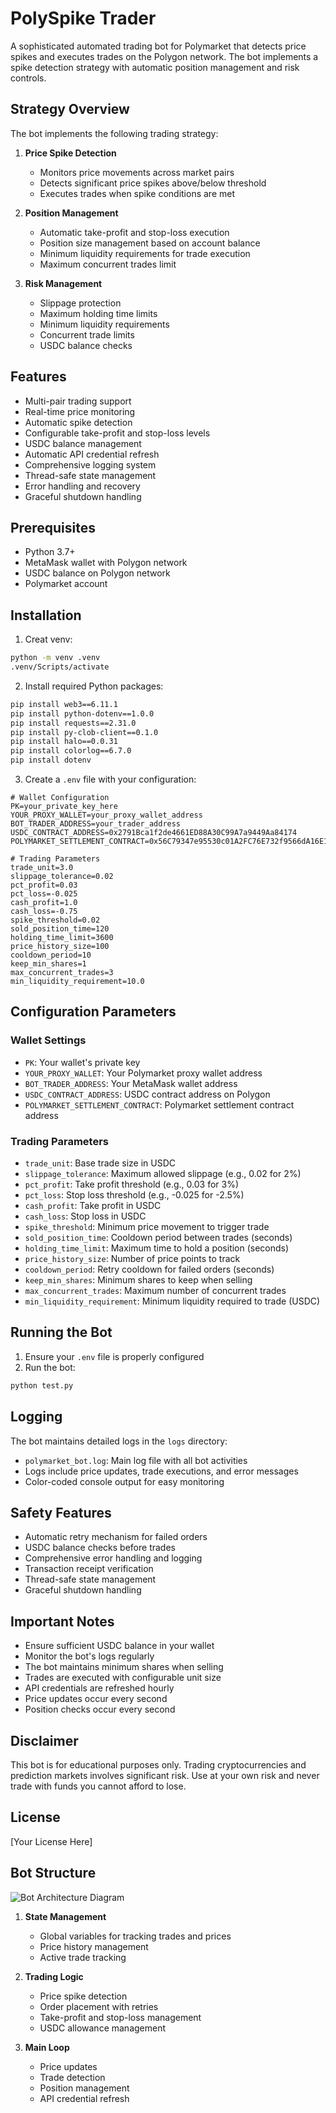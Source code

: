 # PolySpike Trader

A sophisticated automated trading bot for Polymarket that detects price spikes and executes trades on the Polygon network. The bot implements a spike detection strategy with automatic position management and risk controls.

## Strategy Overview

The bot implements the following trading strategy:

1. **Price Spike Detection**
   - Monitors price movements across market pairs
   - Detects significant price spikes above/below threshold
   - Executes trades when spike conditions are met

2. **Position Management**
   - Automatic take-profit and stop-loss execution
   - Position size management based on account balance
   - Minimum liquidity requirements for trade execution
   - Maximum concurrent trades limit

3. **Risk Management**
   - Slippage protection
   - Maximum holding time limits
   - Minimum liquidity requirements
   - Concurrent trade limits
   - USDC balance checks

## Features

- Multi-pair trading support
- Real-time price monitoring
- Automatic spike detection
- Configurable take-profit and stop-loss levels
- USDC balance management
- Automatic API credential refresh
- Comprehensive logging system
- Thread-safe state management
- Error handling and recovery
- Graceful shutdown handling

## Prerequisites

- Python 3.7+
- MetaMask wallet with Polygon network
- USDC balance on Polygon network
- Polymarket account

## Installation

1. Creat venv:
```bash
python -m venv .venv
.venv/Scripts/activate
```

2. Install required Python packages:
```bash
pip install web3==6.11.1
pip install python-dotenv==1.0.0
pip install requests==2.31.0
pip install py-clob-client==0.1.0
pip install halo==0.0.31
pip install colorlog==6.7.0
pip install dotenv
```

3. Create a `.env` file with your configuration:
```env
# Wallet Configuration
PK=your_private_key_here
YOUR_PROXY_WALLET=your_proxy_wallet_address
BOT_TRADER_ADDRESS=your_trader_address
USDC_CONTRACT_ADDRESS=0x2791Bca1f2de4661ED88A30C99A7a9449Aa84174
POLYMARKET_SETTLEMENT_CONTRACT=0x56C79347e95530c01A2FC76E732f9566dA16E113

# Trading Parameters
trade_unit=3.0
slippage_tolerance=0.02
pct_profit=0.03
pct_loss=-0.025
cash_profit=1.0
cash_loss=-0.75
spike_threshold=0.02
sold_position_time=120
holding_time_limit=3600
price_history_size=100
cooldown_period=10
keep_min_shares=1
max_concurrent_trades=3
min_liquidity_requirement=10.0
```

## Configuration Parameters

### Wallet Settings
- `PK`: Your wallet's private key
- `YOUR_PROXY_WALLET`: Your Polymarket proxy wallet address
- `BOT_TRADER_ADDRESS`: Your MetaMask wallet address
- `USDC_CONTRACT_ADDRESS`: USDC contract address on Polygon
- `POLYMARKET_SETTLEMENT_CONTRACT`: Polymarket settlement contract address

### Trading Parameters
- `trade_unit`: Base trade size in USDC
- `slippage_tolerance`: Maximum allowed slippage (e.g., 0.02 for 2%)
- `pct_profit`: Take profit threshold (e.g., 0.03 for 3%)
- `pct_loss`: Stop loss threshold (e.g., -0.025 for -2.5%)
- `cash_profit`: Take profit in USDC
- `cash_loss`: Stop loss in USDC
- `spike_threshold`: Minimum price movement to trigger trade
- `sold_position_time`: Cooldown period between trades (seconds)
- `holding_time_limit`: Maximum time to hold a position (seconds)
- `price_history_size`: Number of price points to track
- `cooldown_period`: Retry cooldown for failed orders (seconds)
- `keep_min_shares`: Minimum shares to keep when selling
- `max_concurrent_trades`: Maximum number of concurrent trades
- `min_liquidity_requirement`: Minimum liquidity required to trade (USDC)

## Running the Bot

1. Ensure your `.env` file is properly configured
2. Run the bot:
```bash
python test.py
```

## Logging

The bot maintains detailed logs in the `logs` directory:
- `polymarket_bot.log`: Main log file with all bot activities
- Logs include price updates, trade executions, and error messages
- Color-coded console output for easy monitoring

## Safety Features

- Automatic retry mechanism for failed orders
- USDC balance checks before trades
- Comprehensive error handling and logging
- Transaction receipt verification
- Thread-safe state management
- Graceful shutdown handling

## Important Notes

- Ensure sufficient USDC balance in your wallet
- Monitor the bot's logs regularly
- The bot maintains minimum shares when selling
- Trades are executed with configurable unit size
- API credentials are refreshed hourly
- Price updates occur every second
- Position checks occur every second

## Disclaimer

This bot is for educational purposes only. Trading cryptocurrencies and prediction markets involves significant risk. Use at your own risk and never trade with funds you cannot afford to lose.

## License

[Your License Here]

## Bot Structure

![Bot Architecture Diagram](diagram.png)

1. **State Management**
   - Global variables for tracking trades and prices
   - Price history management
   - Active trade tracking

2. **Trading Logic**
   - Price spike detection
   - Order placement with retries
   - Take-profit and stop-loss management
   - USDC allowance management

3. **Main Loop**
   - Price updates
   - Trade detection
   - Position management
   - API credential refresh
